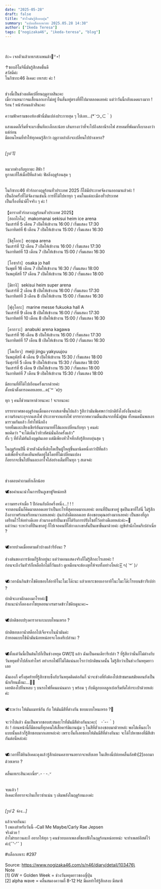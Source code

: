 ```yaml
---
date: "2025-05-28"
draft: false
title: "หัวใจมันรู้สึกอบอุ่น"
summary: "แปลบล็อกเทเรสะ 2025.05.28 14:38"
author: ["Ikeda Teresa"]
tags: ["nogizaka46", "ikeda-teresa", "blog"]
---
```


\
\
อ้ะ~ เจอตัวแล้วเทเรสะแพนด้า🎐꙳⋆!\
\
↑ชอบอีโมจินี่มันรู้สึกสดชื่นดี\
สวัสดีค่ะ\
โนกิซากะ46 อิเคดะ เทเรสะ ค่ะ !\
\
\
ช่วงนี้เป็นช่วงผลัดเปลี่ยนฤดูกาลสินะคะ\
เมื่อวานหนาวจนเสื้อนอกเอาไม่อยู่ ยืนสั่นอยู่ตรงที่ที่ไปมาตลอดเลยค่ะ แต่ว่าวันนี้กลับแดดแรงมาก ! ร้อน ! หน้าร้อนแล้วสินะคะ\
\
ความฟ้าครามของท้องฟ้านี่มันเปล่งประกายสุด ๆ ไปเลย...(*´つ_⊂｀)\
\
แสงแดดก็เริ่มที่จะแรงขึ้นทีละเล็กละน้อย เส้นทางกว่าที่จะไปถึงสถานีรถไฟ สายลมที่พัดมาก็เบาลงกว่าแต่ก่อน\
มีตอนไหนที่ทำให้ทุกคนรู้สึกว่า ฤดูกาลกำลังจะเปลี่ยนไปบ้างเหรอ?\
\
\
_[รูป 1]_\
\
\
หมวกฟางกับยูกาตะ สีฟ้า !\
ยูกาตะที่ใส่เมื่อปีที่แล้วค่ะ ฟิลลิ่งฤดูร้อนสุด ๆ\
\
\
โนกิซากะ46 ทัวร์กลางฤดูร้อนทั่วประเทศ 2025 ก็ได้มีประกาศจัดงานออกมาแล้วค่ะ !\
เป็นอีกครั้งที่ได้จัดงานเช่นนี้ การที่ได้ไปหาทุก ๆ คนในแต่ละเมืองทั่วประเทศ\
เป็นเรื่องที่น่าดีใจจริง ๆ ค่ะ !\
\
【ตารางทัวร์กลางฤดูร้อนทั่วประเทศ 2025】\
［ฮอกไกโด］makomanai sekisui heim ice arena\
วันเสาร์ที่ 5 เดือน 7 เปิดให้เข้างาน 16:00 / เริ่มแสดง 17:30\
วันอาทิตย์ที่ 6 เดือน 7 เปิดให้เข้างาน 15:00 / เริ่มแสดง 16:30\
\
［ชิสุโอกะ］ecopa arena\
วันเสาร์ที่ 12 เดือน 7 เปิดให้เข้างาน 16:00 / เริ่มแสดง 17:30\
วันอาทิตย์ที่ 13 เดือน 7 เปิดให้เข้างาน 15:00 / เริ่มแสดง 16:30\
\
［โอซาก้า］osaka jo hall\
วันพุธที่ 16 เดือน 7 เปิดให้เข้างาน 16:30 / เริ่มแสดง 18:00\
วันพฤหัสที่ 17 เดือน 7 เปิดให้เข้างาน 16:30 / เริ่มแสดง 18:00\
\
［มิยางิ］sekisui heim super arena\
วันเสาร์ที่ 2 เดือน 8 เปิดให้เข้างาน 16:00 / เริ่มแสดง 17:30\
วันอาทิตย์ที่ 3 เดือน 8 เปิดให้เข้างาน 15:00 / เริ่มแสดง 16:30\
\
［ฟุกุโอกะ］marine messe fukuoka hall A\
วันเสาร์ที่ 9 เดือน 8 เปิดให้เข้างาน 16:00 / เริ่มแสดง 17:30\
วันอาทิตย์ที่ 10 เดือน 8 เปิดให้เข้างาน 15:00 / เริ่มแสดง 16:30\
\
［คากาวะ］anabuki arena kagawa\
วันเสาร์ที่ 16 เดือน 8 เปิดให้เข้างาน 16:00 / เริ่มแสดง 17:30\
วันอาทิตย์ที่ 17 เดือน 8 เปิดให้เข้างาน 15:00 / เริ่มแสดง 16:30\
\
［โตเกียว］meiji jingu yakyuujou\
วันพฤหัสที่ 4 เดือน 9 เปิดให้เข้างาน 15:30 / เริ่มแสดง 18:00\
วันศุกร์ที่ 5 เดือน 9 เปิดให้เข้างาน 15:30 / เริ่มแสดง 18:00\
วันเสาร์ที่ 6 เดือน 9 เปิดให้เข้างาน 15:30 / เริ่มแสดง 18:00\
วันอาทิตย์ที่ 7 เดือน 9 เปิดให้เข้างาน 15:30 / เริ่มแสดง 18:00\
\
มีสถานที่ที่ได้ไปเยือนครั้งแรกด้วยค่ะ\
ตั้งหน้าตั้งตารอคอยเลยย...ฅ(´꒳ `ฅ)ꪆ\
\
ทุก ๆ คนก็ช่วยมาหาด้วยนะคะ ! จะรอนะคะ\
\
บรรยากาศของฤดูร้อนเมื่อมองจากสเตจขึ้นไปแล้ว รู้สึกว่ามันพิเศษกว่าปกติยังไงยังงั้นหล่ะค่ะ\
ความร้อนระอุจากแสงไฟ ประกายจากแท่งไฟ บรรยากาศความตื่นเต้นจากที่นั่งผู้ชม ทั้งหมดนั่นพอเอามารวมกันแล้ว ก็ทำให้นึกถึง\
รอยยิ้มและเสียงเชียร์อันมากมายที่ได้แลกเปลี่ยนกับทุก ๆ คนค่ะ\
พอคิดว่า "จะได้เห็นวิวทิวทัศน์นั่นอีกครั้งแล้ว"\
ทั้ง ๆ ที่ยังไม่ทันถึงฤดูฝนเลย แต่มีเพียงหัวใจที่กลับรู้สึกอบอุ่นสุด ๆ\
\
ในฤดูร้อนปีนี้ ด้วยตัวฉันที่เติบโตเป็นผู้ใหญ่ขึ้นมานิดหนึ่งกว่าปีที่แล้ว\
แต่เพื่อที่จะยังคงยืนหยัดอยู่ได้โดยที่ไม่เปลี่ยนแปลง\
ก็อยากจะขึ้นไปยืนและเอาใจใส่อย่างเต็มที่ในทุก ๆ สเตจค่ะ\
\
\
\
ช่วงตอบคำถามสักเล็กน้อย\
\
🕊ขอคำแนะนำในการปีนภูเขาฟูจิหน่อยสิ\
\
ความทรงจำเมื่อ 1 ปีก่อนกับอีกครึ่งหนึ่ง...! ! !\
จากตอนนั้นก็คิดมาตลอดเลยว่าเป็นอะไรที่สุดยอดมากเลยค่ะ ตอนที่ปีนเขาอยู่ ชุดปีนเขาที่ใส่นี่ ไม่รู้สึกถึงอากาศร้อนหรือหนาวเลยเลยค่ะ อุ่นกำลังดีตลอดเลย ต้องขอบคุณอย่างมากเลยค่ะ เป็นของที่ถูกเตรียมไว้ให้อย่างดีเลย ส่วนรองเท้าปีนเขาก็ได้รับการปรับไซส์ไว้อย่างดีเลยหล่ะค่ะ~🗻\
แต่ว่านะ ระหว่างที่ปีนเขาอยู่ ก็ไปเจอคนที่ใส่กางเกงขาสั้นปีนเขาขึ้นมาด้วยค่ะ ฤาษีสำนักไหนรึเปล่าเนี่ย ?\
\
\
🕊หายปวดเมื่อยตามตัวบ้างแล้วรึยังนะ ?\
\
ช่วงต้นของการซ้อมก็รู้สึกอยู่นะ แต่ว่าตอนแสดงจริงก็ไม่รู้สึกอะไรเลยค่ะ !\
ก่อนจะถึงวันทัวร์ก็เหลืออีกไม่กี่วันแล้ว ดูเหมือนจะต้องลุยให้จบทั้งอย่างงี้หล่ะ=͟͟͞͞ ﾍ(  ˙꒳​˙ )ﾉ\
\
\
🕊เวลาฉันกินข้าวไข่ดิบชอบใส่อายิโนะโมะโต๊ะนะ แล้วเทเระชอบเอาอายิโนะโมะโต๊ะโรยบนข้าวรึเปล่า ?\
\
ปกติจะเอาผักดองมาโรยค่ะ🥒\
ถ้าแนะนำก็ลองเอาโชยุหอยนางรมราดข้าวไข่ดิบดูนะคะ~\
\
\
🕊ปกติชอบปรุงคาราอาเกะแบบไหนเหรอ ?\
\
ปกติชอบเอาน้ำสต็อกไปเจือจางในน้ำมันค่ะ\
ถ้าทอดแบบใช้น้ำมันน้อยหน่อยจะโอเครึเปล่านะ ?\
\
\
🕊ตั้งแต่วันนี้เป็นต้นไปก็เป็นช่วงหยุด GW[1] แล้ว ฉันเป็นคนเดียวรึเปล่า ? ที่รู้สึกว่านั่นก็ไม่ต่างกับวันหยุดทั่วไปสักเท่าไหร่ อย่างรถไฟก็ไม่ได้แน่นอะไรกว่าปกติขนาดนั้น ไม่รู้สึกว่าเป็นช่วงวันหยุดยาวเลย\
\
ฉันเองก็ ครั้งสุดท้ายที่รู้สึกซาบซึ้งกับวันหยุดติดต่อกันก็ น่าจะช่วงที่ยังต้องไปเข้าชมรมสมัยตอนยังเป็นนักเรียนมั้งนะ...🤔💭\
เคยต้องไปยืนหลบ ๆ บนรถไฟที่คนแน่นมาก ๆ พร้อม ๆ กับมีลูกบอลลูกเบ้อเริ่มยัดใส่กระเป๋าด้วยหล่ะค่ะ\
\
\
🕊ระหว่าง ให้มันแมทซ์กัน กับ ให้มันมีสีที่ต่างกัน ชอบแบบไหนเหรอ ?🥹\
\
จะว่าไปแล้ว ฉันเป็นพวกชอบสะสมอะไรที่มันมีสีต่างกันนะคะ(　･´ｰ･｀)\
อ้ะ ! ก่อนหน้านี้ก็มีตอนที่ทุกคนใส่เสื้อคาร์ดิแกนนุ่ม ๆ ในสีที่ตัวเองชอบมาด้วยหล่ะ พอได้เห็นอะไรแบบนั้นแล้วก็รู้สึกชอบมากเลยหล่ะค่ะ เพราะงั้นก็เลยชอบให้มันมีสีที่ต่างกันนะ จะได้ไปหาของที่มีสีเข้ากันต่อนี่หล่ะค่ะ\
\
\
🕊เวลาที่ได้ยินอิเคดะคุงแล้วรู้สึกผ่อนคลายจนอยากจะหลับเลย ในเสียงนี่ปล่อยคลื่นอัลฟ่า[2]ออกมาด้วยเหรอ ?\
\
คลื่นเทเระสินะคะเนี่ยᐡ𓂂- · -𓂂ᐡ\
\
\
จบแล้ว !\
อิเคดะที่อยากจะกินเกี๊ยวซ่าแน่น ๆ เติมพลังในฤดูร้อนเองค่ะ\
\
\
_[รูป 2 จ้อง...]_\
\
แล้วเจอกันนะ\
1 เพลงสำหรับวันนี้⇢Call Me Maybe/Carly Rae Jepsen\
จริงด้วย !\
ถ้าไม่รบกวนละก็ อยากให้ทุก ๆ คนช่วยบอกเพลงที่ชอบฟังในฤดูร้อนหน่อยหน่ะ จะทำเพลย์ลิสต์ไว้ค่ะ(˶'ᵕ'˶ )\
\
#บล็อกเทเระ #297\
\
Source: https://www.nogizaka46.com/s/n46/diary/detail/103476\
\
Note\
[1] GW = Golden Week = ช่วงวันหยุดยาวของญี่ปุ่น\
[2] alpha wave = คลื่นสมองความถี่ 8-12 Hz มีผลทำให้รู้สึกสงบ มีสมาธิ
